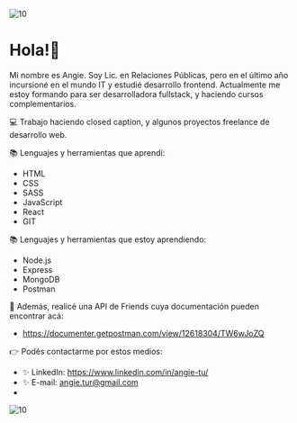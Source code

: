 ![10](https://user-images.githubusercontent.com/57192916/122461193-66607a00-cf89-11eb-92f2-15275b746cb8.jpg)

# Hola!👋
Mi nombre es Angie. Soy Lic. en Relaciones Públicas, pero en el último año incursioné en el mundo IT y estudié desarrollo frontend. 
Actualmente me estoy formando para ser desarrolladora fullstack, y haciendo cursos complementarios.  

💻 Trabajo haciendo closed caption, y algunos proyectos freelance de desarrollo web.  

📚 Lenguajes y herramientas que aprendí:

* HTML
* CSS
* SASS
* JavaScript
* React
* GIT


📚 Lenguajes y herramientas que estoy aprendiendo:

* Node.js
* Express
* MongoDB
* Postman


🌈 Además, realicé una API de Friends cuya documentación pueden encontrar acá: 
*  https://documenter.getpostman.com/view/12618304/TW6wJoZQ



👉 Podés contactarme por estos medios:

* ✨ LinkedIn: https://www.linkedin.com/in/angie-tu/
* ✨ E-mail: angie.tur@gmail.com
* 
![10](https://user-images.githubusercontent.com/57192916/122461193-66607a00-cf89-11eb-92f2-15275b746cb8.jpg)

